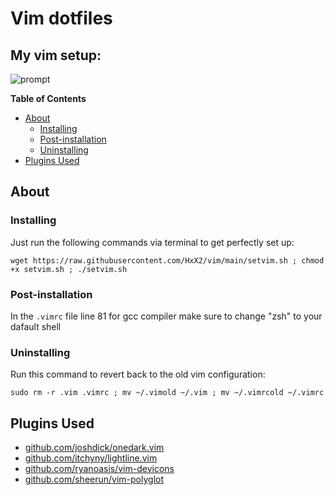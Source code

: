 Vim dotfiles
============

## My vim setup:

![prompt](https://cdn.discordapp.com/attachments/833937244627795978/865834804662632498/unknown.png)


**Table of Contents**

<!-- toc -->

- [About](#about)
  * [Installing](#installing)
  * [Post-installation](#post-installation)
  * [Uninstalling](#uninstalling)
- [Plugins Used](#plugins-used)

<!-- tocstop -->

## About

### Installing

Just run the following commands via terminal to get perfectly set up:

```console
wget https://raw.githubusercontent.com/HxX2/vim/main/setvim.sh ; chmod +x setvim.sh ; ./setvim.sh
```

### Post-installation

In the `.vimrc` file line 81 for gcc compiler make sure to change "zsh" to your dafault shell

### Uninstalling

Run this command to revert back to the old vim configuration:

```console
sudo rm -r .vim .vimrc ; mv ~/.vimold ~/.vim ; mv ~/.vimrcold ~/.vimrc
```

## Plugins Used
* [github.com/joshdick/onedark.vim](https://github.com/joshdick/onedark.vim)
* [github.com/itchyny/lightline.vim](https://github.com/itchyny/lightline.vim)
* [github.com/ryanoasis/vim-devicons](https://github.com/ryanoasis/vim-devicons)
* [github.com/sheerun/vim-polyglot](https://github.com/sheerun/vim-polyglot)